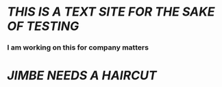 # *THIS IS A TEXT SITE FOR THE SAKE OF TESTING*


### I am working on this for company matters

# *JIMBE NEEDS A HAIRCUT*
